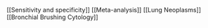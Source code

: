 [[Sensitivity and specificity]]
[[Meta-analysis]]
[[Lung Neoplasms]]
[[Bronchial Brushing Cytology]]
